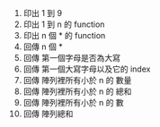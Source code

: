 1. 印出 1 到 9
2. 印出 1 到 n 的 function
3. 印出 n 個 * 的 function
4. 回傳 n 個 *
5. 回傳 第一個字母是否為大寫
6. 回傳 第一個大寫字母以及它的 index
7. 回傳 陣列裡所有小於 n 的 數量
8. 回傳 陣列裡所有小於 n 的 總和
9. 回傳 陣列裡所有小於 n 的 數
10. 回傳 陣列總和